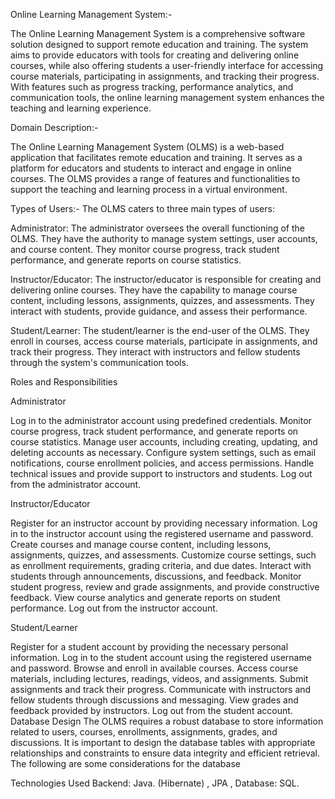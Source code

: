 Online Learning Management System:-


The Online Learning Management System is a comprehensive software solution designed to support remote education and training. The system aims to provide educators with tools for creating and delivering online courses, while also offering students a user-friendly interface for accessing course materials, participating in assignments, and tracking their progress. With features such as progress tracking, performance analytics, and communication tools, the online learning management system enhances the teaching and learning experience.

Domain Description:-


The Online Learning Management System (OLMS) is a web-based application that facilitates remote education and training. It serves as a platform for educators and students to interact and engage in online courses. The OLMS provides a range of features and functionalities to support the teaching and learning process in a virtual environment.

Types of Users:-
The OLMS caters to three main types of users:



Administrator:
The administrator oversees the overall functioning of the OLMS. They have the authority to manage system settings, user accounts, and course content. They monitor course progress, track student performance, and generate reports on course statistics.

Instructor/Educator:
The instructor/educator is responsible for creating and delivering online courses. They have the capability to manage course content, including lessons, assignments, quizzes, and assessments. They interact with students, provide guidance, and assess their performance.

Student/Learner: 
The student/learner is the end-user of the OLMS. They enroll in courses, access course materials, participate in assignments, and track their progress. They interact with instructors and fellow students through the system's communication tools.

Roles and Responsibilities

Administrator

Log in to the administrator account using predefined credentials.
Monitor course progress, track student performance, and generate reports on course statistics.
Manage user accounts, including creating, updating, and deleting accounts as necessary.
Configure system settings, such as email notifications, course enrollment policies, and access permissions.
Handle technical issues and provide support to instructors and students.
Log out from the administrator account.

Instructor/Educator

Register for an instructor account by providing necessary information.
Log in to the instructor account using the registered username and password.
Create courses and manage course content, including lessons, assignments, quizzes, and assessments.
Customize course settings, such as enrollment requirements, grading criteria, and due dates.
Interact with students through announcements, discussions, and feedback.
Monitor student progress, review and grade assignments, and provide constructive feedback.
View course analytics and generate reports on student performance.
Log out from the instructor account.

Student/Learner

Register for a student account by providing the necessary personal information.
Log in to the student account using the registered username and password.
Browse and enroll in available courses.
Access course materials, including lectures, readings, videos, and assignments.
Submit assignments and track their progress.
Communicate with instructors and fellow students through discussions and messaging.
View grades and feedback provided by instructors.
Log out from the student account.
Database Design
The OLMS requires a robust database to store information related to users, courses, enrollments, assignments, grades, and discussions. It is important to design the database tables with appropriate relationships and constraints to ensure data integrity and efficient retrieval. The following are some considerations for the database


Technologies Used Backend: Java. (Hibernate) , JPA , Database: SQL.

